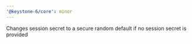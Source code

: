 ```yaml
---
'@keystone-6/core': minor
---
```


Changes session secret to a secure random default if no session secret is provided
